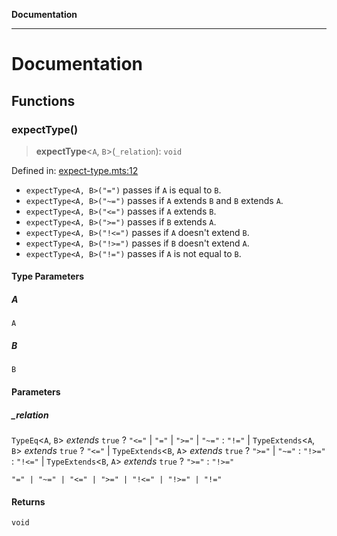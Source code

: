 **Documentation**

---

# Documentation

## Functions

### expectType()

> **expectType**\<`A`, `B`\>(`_relation`): `void`

Defined in: [expect-type.mts:12](https://github.com/noshiro-pf/ts-verified/blob/main/src/expect-type.mts#L12)

- `expectType<A, B>("=")` passes if `A` is equal to `B`.
- `expectType<A, B>("~=")` passes if `A` extends `B` and `B` extends `A`.
- `expectType<A, B>("<=")` passes if `A` extends `B`.
- `expectType<A, B>(">=")` passes if `B` extends `A`.
- `expectType<A, B>("!<=")` passes if `A` doesn't extend `B`.
- `expectType<A, B>("!>=")` passes if `B` doesn't extend `A`.
- `expectType<A, B>("!=")` passes if `A` is not equal to `B`.

#### Type Parameters

##### A

`A`

##### B

`B`

#### Parameters

##### \_relation

`TypeEq`\<`A`, `B`\> _extends_ `true` ? `"<="` \| `"="` \| `">="` \| `"~="` : `"!="` \| `TypeExtends`\<`A`, `B`\> _extends_ `true` ? `"<="` \| `TypeExtends`\<`B`, `A`\> _extends_ `true` ? `">="` \| `"~="` : `"!>="` : `"!<="` \| `TypeExtends`\<`B`, `A`\> _extends_ `true` ? `">="` : `"!>="`

`"=" | "~=" | "<=" | ">=" | "!<=" | "!>=" | "!="`

#### Returns

`void`
